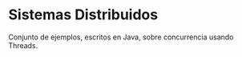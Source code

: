 # Sistemas Distribuidos

Conjunto de ejemplos, escritos en Java, sobre concurrencia usando Threads.

